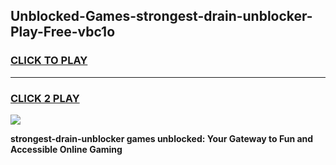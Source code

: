 
## Unblocked-Games-strongest-drain-unblocker-Play-Free-vbc1o
<h3>
<a href="https://premium76.site?title=strongest-drain-unblocker&ref=18A1">CLICK TO PLAY</a></h3>
<hr>

<h3>
<a href="https://premium76.site?title=strongest-drain-unblocker&ref=18A1">CLICK 2 PLAY</a>
  
</h3>

<a href="https://premium76.site?title=strongest-drain-unblocker&ref=18A1"><img src="https://clearcache.store/games.png"></a>


**strongest-drain-unblocker games unblocked: Your Gateway to Fun and Accessible Online Gaming**
